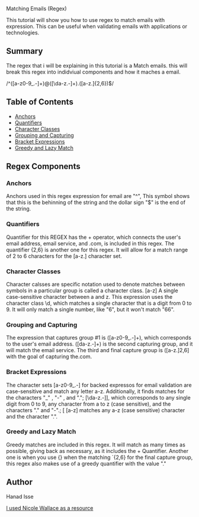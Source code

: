 Matching Emails (Regex)

This tutorial will show you how to use regex to match emails with expression. This can be useful when validating emails with applications or technologies.

## Summary

The regex that i will be explaining in this tutorial is a Match emails. this will break this regex into indidviual components and how it maches a email. 


/^([a-z0-9_\.-]+)@([\da-z\.-]+)\.([a-z\.]{2,6})$/

## Table of Contents

- [Anchors](#anchors)
- [Quantifiers](#quantifiers)
- [Character Classes](#character-classes)
- [Grouping and Capturing](#grouping-and-capturing)
- [Bracket Expressions](#bracket-expressions)
- [Greedy and Lazy Match](#greedy-and-lazy-match)


## Regex Components

### Anchors
Anchors used in this regex expression for email are "^", This symbol shows that this is the behinning of the string and the dollar sign "$" is the end of the string.

### Quantifiers
Quantifier for this REGEX has the + operator, which connects the user's email address, email service, and .com, is included in this regex. The quantifier {2,6} is another one for this regex. It will allow for a match range of 2 to 6 characters for the [a-z\.] character set.


### Character Classes
Character calsses are specific notation used to denote matches between symbols in a particular group is called a character class. [a-z] A single case-sensitive character between a and z. This expression uses the character class \d, which matches a single character that is a digit from 0 to 9. It will only match a single number, like "6", but it won't match "66".


### Grouping and Capturing

The expression that captures group #1 is ([a-z0-9_.-]+), which corresponds to the user's email address. ([da-z.-]+) is the second capturing group, and it will match the email service. The third and final capture group is ([a-z.]2,6] with the goal of capturing the.com.

### Bracket Expressions
The character sets [a-z0-9_\.-] for backed expressos for email validation are case-sensitive and match any letter a-z. Additionally, it finds matches for the characters "_" , "-" , and "."; [\da-z\.-]], which corresponds to any single digit from 0 to 9, any character from a to z (case sensitive), and the characters "." and "-".; [ [a-z] matches any a-z (case sensitive) character and the character ".".

### Greedy and Lazy Match
Greedy matches are included in this regex. It will match as many times as possible, giving back as necessary, as it includes the + Quantifier. Another one is when you use {} when the matching `{2,6} for the final capture group, this regex also makes use of a greedy quantifier with the value "."


## Author
Hanad Isse 

[I used Nicole Wallace as a resource](https://github.com/nicolewallace09)



